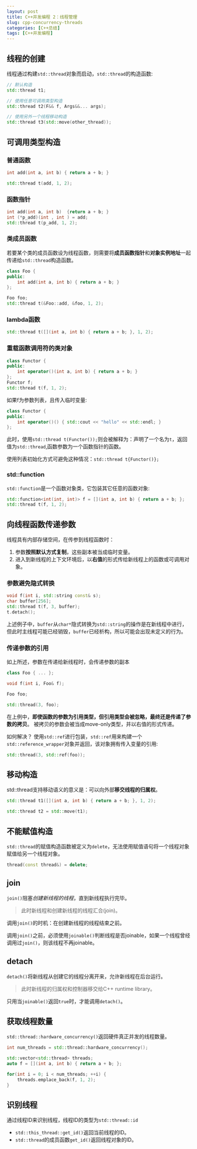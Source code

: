 ```yaml
---
layout: post
title: C++并发编程 2：线程管理
slug: cpp-concurrency-threads
categories: [C++总结]
tags: [C++并发编程]
---
```


## 线程的创建

线程通过构建`std::thread`对象而启动，`std::thread`的构造函数:

```cpp
// 默认构造
std::thread t1;

// 使用任意可调用类型构造
std::thread t2(F&& f, Args&&... args);

// 使用另外一个线程移动构造
std::thread t3(std::move(other_thread));
```

## 可调用类型构造
### 普通函数

```cpp
int add(int a, int b) { return a + b; }

std::thread t(add, 1, 2);
```
### 函数指针

```cpp
int add(int a, int b)  {return a + b; }
int (*p_add)(int , int ) = add;
std::thread t(p_add, 1, 2);
```
### 类成员函数

若要某个类的成员函数设为线程函数，则需要将**成员函数指针**和**对象实例地址**一起传递给`std::thread`构造函数。

```cpp
class Foo {
public:
    int add(int a, int b) { return a + b; }
};

Foo foo;
std::thread t(&Foo::add, &foo, 1, 2);
```

### lambda函数

```cpp
std::thread t([](int a, int b) { return a + b; }, 1, 2);
```
### 重载函数调用符的类对象

```cpp
class Functor {
public:
    int operator()(int a, int b) { return a + b; }
};
Functor f;
std::thread t(f, 1, 2);
```

如果f为参数列表，且传入临时变量:
```cpp
class Functor {
public:
    int operator()() { std::cout << "hello" << std::endl; }
};
```
此时，使用`std::thread t(Functor());`则会被解释为：声明了一个名为`t`，返回值为`std::thread`,函数参数为一个函数指针的函数。

使用列表初始化方式可避免这种情况：`std::thread t{Functor()};`

### std::function

`std::function`是一个函数对象类，它包装其它任意的函数对象:

```cpp
std::function<int(int, int)> f = [](int a, int b) { return a + b; };
std::thread t(f, 1, 2);
```

## 向线程函数传递参数
线程具有内部存储空间，在传参到线程函数时：
 1. 参数**按照默认方式复制**，这些副本被当成临时变量。
 1. 进入到新线程的上下文环境后，以**右值**的形式传给新线程上的函数或可调用对象。

### 参数避免隐式转换

```cpp
void f(int i, std::string const& s);
char buffer[256];
std::thread t(f, 3, buffer);
t.detach();
```
上述例子中，`buffer`从`char*`隐式转换为`std::string`的操作是在新线程中进行，但此时主线程可能已经销毁，`buffer`已经析构，所以可能会出现未定义的行为。

### 传递参数的引用
如上所述，参数在传递给新线程时，会传递参数的副本
```cpp
class Foo { ... };

void f(int i, Foo& f);

Foo foo;

std::thread(3, foo);
```
在上例中，**即使函数的参数为引用类型，但引用类型会被忽略，最终还是传递了参数的拷贝**。 被拷贝的参数会被当成move-only类型，并以右值的形式传递。

如何解决？ 使用`std::ref`进行包装，`std::ref`用来构建一个`std::reference_wrapper`对象并返回，该对象拥有传入变量的引用:
```cpp
std::thread(3, std::ref(foo));
```
## 移动构造
std::thread支持移动语义的意义是：可以向外部**移交线程的归属权**。
```cpp
std::thread t1([](int a, int b) { return a + b; }, 1, 2);

std::thread t2 = std::move(t1);
```


## 不能赋值构造
`std::thread`的赋值构造函数被定义为`delete`，无法使用赋值语句将一个线程对象赋值给另一个线程对象。

```cpp
thread(const thread&) = delete;
```

## join
`join()`阻塞*创建新线程的线程*，直到新线程执行完毕。
> 此时新线程和创建新线程的线程汇合(join)。

调用`join()`的时机：在创建新线程的线程结束之前。

调用`join()`之前，必须使用`joinable()`判断线程是否joinable，如果一个线程曾经调用过`join()`，则该线程不再joinable。


## detach
`detach()`将新线程从创建它的线程分离开来，允许新线程在后台运行。

> 此时新线程的归属权和控制器移交给C++ runtime library。

只用当`joinable()`返回`true`时，才能调用`detach()`。

## 获取线程数量
`std::thread::hardware_concurrency()`返回硬件真正并发的线程数量。

```cpp
int num_threads = std::thread::hardware_concurrency();

std::vector<std::thread> threads;
auto f = [](int a, int b) { return a + b; };

for(int i = 0; i < num_threads; ++i) {
    threads.emplace_back(f, 1, 2);
}
```

## 识别线程
通过线程ID来识别线程，线程ID的类型为`std::thread::id`
+ `std::this_thread::get_id()`返回当前线程的ID。
+ `std::thread`的成员函数`get_id()`返回线程对象的ID。